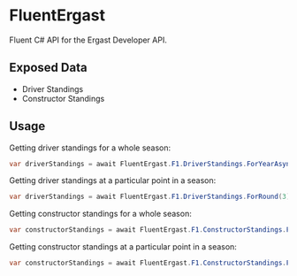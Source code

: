 # FluentErgast

Fluent C# API for the Ergast Developer API.

## Exposed Data

* Driver Standings
* Constructor Standings

## Usage

Getting driver standings for a whole season:

```csharp
var driverStandings = await FluentErgast.F1.DriverStandings.ForYearAsync(2009);
```

Getting driver standings at a particular point in a season:

```csharp
var driverStandings = await FluentErgast.F1.DriverStandings.ForRound(3).ForYearAsync(2014);
```

Getting constructor standings for a whole season:

```csharp
var constructorStandings = await FluentErgast.F1.ConstructorStandings.ForYearAsync(2016);
```

Getting constructor standings at a particular point in a season:

```csharp
var constructorStandings = await FluentErgast.F1.ConstructorStandings.ForRound(1).ForYearAsync(2016);
```